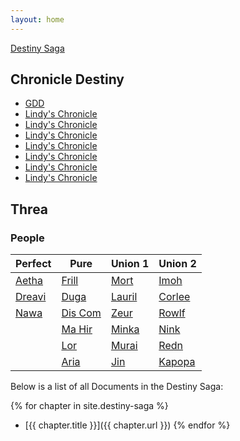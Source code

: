 ```yaml
---
layout: home
---
```


[Destiny Saga](/destiny-saga)

## Chronicle Destiny  
- [GDD](destiny-saga/chronicle-destiny-gdd)
- [Lindy's Chronicle](/destiny-saga/lindys-chronicle)
- [Lindy's Chronicle](/destiny-saga/lindys-chronicle)
- [Lindy's Chronicle](/destiny-saga/lindys-chronicle)
- [Lindy's Chronicle](/destiny-saga/lindys-chronicle)
- [Lindy's Chronicle](/destiny-saga/lindys-chronicle)
- [Lindy's Chronicle](/destiny-saga/lindys-chronicle)
- [Lindy's Chronicle](/destiny-saga/lindys-chronicle)

## Threa

### People

|Perfect|Pure|Union 1|Union 2|
|-------|----|-------|-------|
|[Aetha](/destiny-saga/nawa)  |[Frill](/destiny-saga/frill)   |[Mort](/destiny-saga/frill)   |[Imoh](/destiny-saga/frill)|
|[Dreavi](/destiny-saga/nawa) |[Duga](/destiny-saga/frill)    |[Lauril](/destiny-saga/frill) |[Corlee](/destiny-saga/frill)|
|[Nawa](/destiny-saga/nawa)   |[Dis Com](/destiny-saga/frill) |[Zeur](/destiny-saga/frill)   |[Rowlf](/destiny-saga/frill)|
|                             |[Ma Hir](/destiny-saga/frill)  |[Minka](/destiny-saga/frill)  |[Nink](/destiny-saga/frill)|
|                             |[Lor](/destiny-saga/frill)     |[Murai](/destiny-saga/frill)  |[Redn](/destiny-saga/frill)|
|                             |[Aria](/destiny-saga/frill)    |[Jin](/destiny-saga/frill)    |[Kapopa](/destiny-saga/frill)|


Below is a list of all Documents in the Destiny Saga:

{% for chapter in site.destiny-saga %}
- [{{ chapter.title }}]({{ chapter.url }})
{% endfor %}
